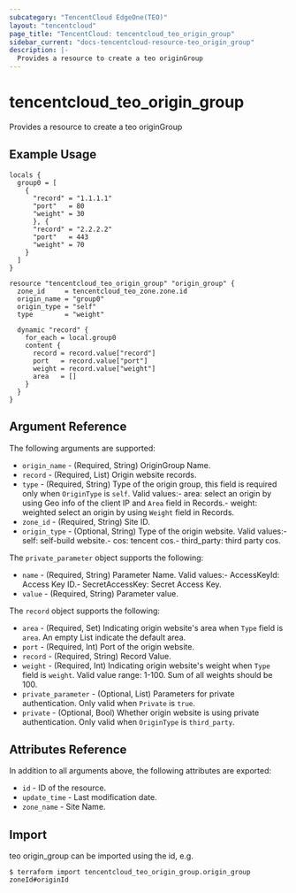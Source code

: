 ```yaml
---
subcategory: "TencentCloud EdgeOne(TEO)"
layout: "tencentcloud"
page_title: "TencentCloud: tencentcloud_teo_origin_group"
sidebar_current: "docs-tencentcloud-resource-teo_origin_group"
description: |-
  Provides a resource to create a teo originGroup
---
```


# tencentcloud_teo_origin_group

Provides a resource to create a teo originGroup

## Example Usage

```hcl
locals {
  group0 = [
    {
      "record" = "1.1.1.1"
      "port"   = 80
      "weight" = 30
      }, {
      "record" = "2.2.2.2"
      "port"   = 443
      "weight" = 70
    }
  ]
}

resource "tencentcloud_teo_origin_group" "origin_group" {
  zone_id     = tencentcloud_teo_zone.zone.id
  origin_name = "group0"
  origin_type = "self"
  type        = "weight"

  dynamic "record" {
    for_each = local.group0
    content {
      record = record.value["record"]
      port   = record.value["port"]
      weight = record.value["weight"]
      area   = []
    }
  }
}
```

## Argument Reference

The following arguments are supported:

* `origin_name` - (Required, String) OriginGroup Name.
* `record` - (Required, List) Origin website records.
* `type` - (Required, String) Type of the origin group, this field is required only when `OriginType` is `self`. Valid values:- area: select an origin by using Geo info of the client IP and `Area` field in Records.- weight: weighted select an origin by using `Weight` field in Records.
* `zone_id` - (Required, String) Site ID.
* `origin_type` - (Optional, String) Type of the origin website. Valid values:- self: self-build website.- cos: tencent cos.- third_party: third party cos.

The `private_parameter` object supports the following:

* `name` - (Required, String) Parameter Name. Valid values:- AccessKeyId: Access Key ID.- SecretAccessKey: Secret Access Key.
* `value` - (Required, String) Parameter value.

The `record` object supports the following:

* `area` - (Required, Set) Indicating origin website&#39;s area when `Type` field is `area`. An empty List indicate the default area.
* `port` - (Required, Int) Port of the origin website.
* `record` - (Required, String) Record Value.
* `weight` - (Required, Int) Indicating origin website&#39;s weight when `Type` field is `weight`. Valid value range: 1-100. Sum of all weights should be 100.
* `private_parameter` - (Optional, List) Parameters for private authentication. Only valid when `Private` is `true`.
* `private` - (Optional, Bool) Whether origin website is using private authentication. Only valid when `OriginType` is `third_party`.

## Attributes Reference

In addition to all arguments above, the following attributes are exported:

* `id` - ID of the resource.
* `update_time` - Last modification date.
* `zone_name` - Site Name.


## Import

teo origin_group can be imported using the id, e.g.
```
$ terraform import tencentcloud_teo_origin_group.origin_group zoneId#originId
```


